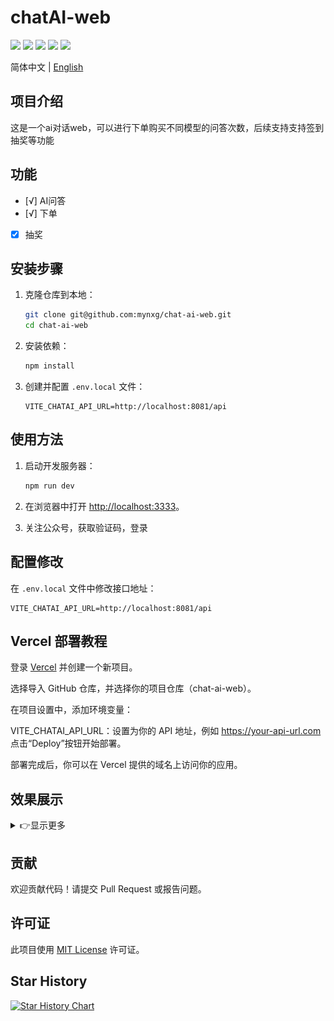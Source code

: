 # chatAI-web

[![](https://img.shields.io/github/stars/mynxg/chat-ai-web)](https://github.com/mynxg/chat-ai-web/stargazers)
[![](https://img.shields.io/github/issues/mynxg/chat-ai-web)](https://github.com/mynxg/chat-ai-web/issues)
[![](https://img.shields.io/github/issues-closed/mynxg/chat-ai-web)](https://github.com/mynxg/chat-ai-web/issues?q=is%3Aissue+is%3Aclosed)
[![](https://img.shields.io/github/issues-pr/mynxg/chat-ai-web)](https://github.com/mynxg/chat-ai-web/pulls)
[![](https://img.shields.io/github/issues-pr-closed/mynxg/chat-ai-web)](https://github.com/mynxg/chat-ai-web/pulls?q=is%3Apr+is%3Aclosed)

简体中文 | [English](README-EN.md)

## 项目介绍

这是一个ai对话web，可以进行下单购买不同模型的问答次数，后续支持支持签到抽奖等功能

## 功能

- [√] AI问答
- [√] 下单
- [x] 抽奖

## 安装步骤

1. 克隆仓库到本地：

   ```bash
   git clone git@github.com:mynxg/chat-ai-web.git
   cd chat-ai-web
   ```

2. 安装依赖：

   ```bash
   npm install
   ```

3. 创建并配置 `.env.local` 文件：
   ```plaintext
   VITE_CHATAI_API_URL=http://localhost:8081/api
   ```

## 使用方法

1. 启动开发服务器：

   ```bash
   npm run dev
   ```

2. 在浏览器中打开 [http://localhost:3333](http://localhost:3333)。

3. 关注公众号，获取验证码，登录

## 配置修改

在 `.env.local` 文件中修改接口地址：

```plaintext
VITE_CHATAI_API_URL=http://localhost:8081/api
```

## Vercel 部署教程

登录 [Vercel](https://vercel.com/) 并创建一个新项目。

选择导入 GitHub 仓库，并选择你的项目仓库（chat-ai-web）。

在项目设置中，添加环境变量：

VITE_CHATAI_API_URL：设置为你的 API 地址，例如 https://your-api-url.com
点击“Deploy”按钮开始部署。

部署完成后，你可以在 Vercel 提供的域名上访问你的应用。

## 效果展示

<details><summary><a>👉显示更多</a></summary></br>
![image-20241129214706634](./assets/image-20241129214706634.png)

![image-20241129214722777](./assets/image-20241129214722777.png)

![image-20241129213824776](./assets/image-20241129213824776.png)

![image-20241129214104246](./assets/image-20241129214104246.png)

![image-20241129214122437](./assets/image-20241129214122437.png)

</details>

## 贡献

欢迎贡献代码！请提交 Pull Request 或报告问题。

## 许可证

此项目使用 [MIT License](./LICENSE) 许可证。

## Star History

[![Star History Chart](https://api.star-history.com/svg?repos=mynxg/chat-ai-web&type=Date)](https://star-history.com/#mynxg/chat-ai-web&Date)
